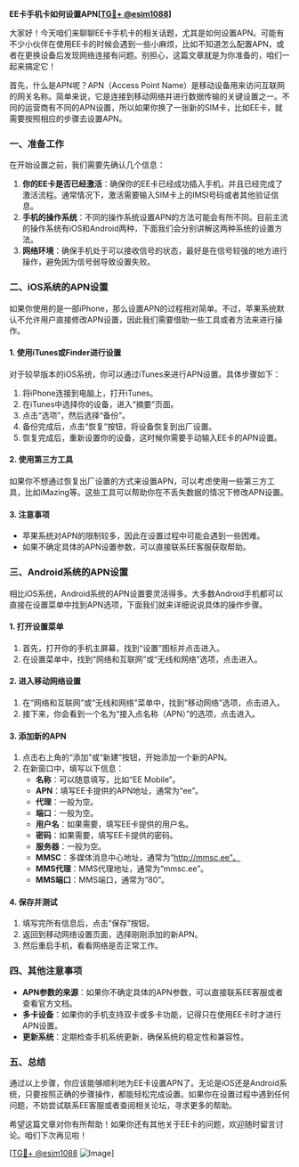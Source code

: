 **EE卡手机卡如何设置APN[[TG💪+ @esim1088](https://t.me/s/esim1088)]**

大家好！今天咱们来聊聊EE卡手机卡的相关话题，尤其是如何设置APN。可能有不少小伙伴在使用EE卡的时候会遇到一些小麻烦，比如不知道怎么配置APN，或者在更换设备后发现网络连接有问题。别担心，这篇文章就是为你准备的，咱们一起来搞定它！

首先，什么是APN呢？APN（Access Point Name）是移动设备用来访问互联网的网关名称。简单来说，它是连接到移动网络并进行数据传输的关键设置之一。不同的运营商有不同的APN设置，所以如果你换了一张新的SIM卡，比如EE卡，就需要按照相应的步骤去设置APN。

### **一、准备工作**
在开始设置之前，我们需要先确认几个信息：
1. **你的EE卡是否已经激活**：确保你的EE卡已经成功插入手机，并且已经完成了激活流程。通常情况下，激活需要输入SIM卡上的IMSI号码或者其他验证信息。
2. **手机的操作系统**：不同的操作系统设置APN的方法可能会有所不同。目前主流的操作系统有iOS和Android两种，下面我们会分别讲解这两种系统的设置方法。
3. **网络环境**：确保手机处于可以接收信号的状态，最好是在信号较强的地方进行操作，避免因为信号弱导致设置失败。

### **二、iOS系统的APN设置**
如果你使用的是一部iPhone，那么设置APN的过程相对简单。不过，苹果系统默认不允许用户直接修改APN设置，因此我们需要借助一些工具或者方法来进行操作。

#### **1. 使用iTunes或Finder进行设置**
对于较早版本的iOS系统，你可以通过iTunes来进行APN设置。具体步骤如下：
1. 将iPhone连接到电脑上，打开iTunes。
2. 在iTunes中选择你的设备，进入“摘要”页面。
3. 点击“选项”，然后选择“备份”。
4. 备份完成后，点击“恢复”按钮，将设备恢复到出厂设置。
5. 恢复完成后，重新设置你的设备，这时候你需要手动输入EE卡的APN设置。

#### **2. 使用第三方工具**
如果你不想通过恢复出厂设置的方式来设置APN，可以考虑使用一些第三方工具，比如iMazing等。这些工具可以帮助你在不丢失数据的情况下修改APN设置。

#### **3. 注意事项**
- 苹果系统对APN的限制较多，因此在设置过程中可能会遇到一些困难。
- 如果不确定具体的APN设置参数，可以直接联系EE客服获取帮助。

### **三、Android系统的APN设置**
相比iOS系统，Android系统的APN设置要灵活得多。大多数Android手机都可以直接在设置菜单中找到APN选项，下面我们就来详细说说具体的操作步骤。

#### **1. 打开设置菜单**
1. 首先，打开你的手机主屏幕，找到“设置”图标并点击进入。
2. 在设置菜单中，找到“网络和互联网”或“无线和网络”选项，点击进入。

#### **2. 进入移动网络设置**
1. 在“网络和互联网”或“无线和网络”菜单中，找到“移动网络”选项，点击进入。
2. 接下来，你会看到一个名为“接入点名称（APN）”的选项，点击进入。

#### **3. 添加新的APN**
1. 点击右上角的“添加”或“新建”按钮，开始添加一个新的APN。
2. 在新窗口中，填写以下信息：
   - **名称**：可以随意填写，比如“EE Mobile”。
   - **APN**：填写EE卡提供的APN地址，通常为“ee”。
   - **代理**：一般为空。
   - **端口**：一般为空。
   - **用户名**：如果需要，填写EE卡提供的用户名。
   - **密码**：如果需要，填写EE卡提供的密码。
   - **服务器**：一般为空。
   - **MMSC**：多媒体消息中心地址，通常为“http://mmsc.ee”。
   - **MMS代理**：MMS代理地址，通常为“mmsc.ee”。
   - **MMS端口**：MMS端口，通常为“80”。

#### **4. 保存并测试**
1. 填写完所有信息后，点击“保存”按钮。
2. 返回到移动网络设置页面，选择刚刚添加的新APN。
3. 然后重启手机，看看网络是否正常工作。

### **四、其他注意事项**
- **APN参数的来源**：如果你不确定具体的APN参数，可以直接联系EE客服或者查看官方文档。
- **多卡设备**：如果你的手机支持双卡或多卡功能，记得只在使用EE卡时才进行APN设置。
- **更新系统**：定期检查手机系统更新，确保系统的稳定性和兼容性。

### **五、总结**
通过以上步骤，你应该能够顺利地为EE卡设置APN了。无论是iOS还是Android系统，只要按照正确的步骤操作，都能轻松完成设置。如果你在设置过程中遇到任何问题，不妨尝试联系EE客服或者查阅相关论坛，寻求更多的帮助。

希望这篇文章对你有所帮助！如果你还有其他关于EE卡的问题，欢迎随时留言讨论。咱们下次再见啦！

[[TG💪+ @esim1088](https://t.me/s/esim1088) ![Image](https://i.postimg.cc/4NQfJmqS/Snipaste-2025-05-13-00-14-12.png)]